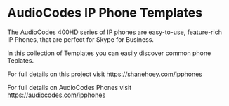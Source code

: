 # AudioCodes IP Phone Templates

The AudioCodes 400HD series of IP phones are easy-to-use, feature-rich IP Phones, that are perfect for Skype for Business.

In this collection of Templates you can easily discover common phone Teplates.

For full details on this project visit https://shanehoey.com/ipphones

For full details on AudioCodes Phones visit https://audiocodes.com/ipphones
